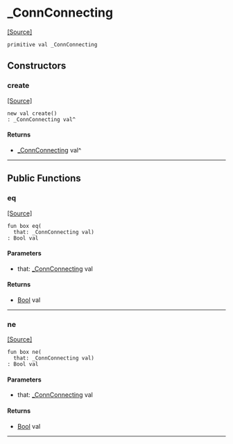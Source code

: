 # _ConnConnecting
<span class="source-link">[[Source]](src/http/_client_connection.md#L5)</span>
```pony
primitive val _ConnConnecting
```

## Constructors

### create
<span class="source-link">[[Source]](src/http/_client_connection.md#L5)</span>


```pony
new val create()
: _ConnConnecting val^
```

#### Returns

* [_ConnConnecting](http-_ConnConnecting.md) val^

---

## Public Functions

### eq
<span class="source-link">[[Source]](src/http/_client_connection.md#L7)</span>


```pony
fun box eq(
  that: _ConnConnecting val)
: Bool val
```
#### Parameters

*   that: [_ConnConnecting](http-_ConnConnecting.md) val

#### Returns

* [Bool](builtin-Bool.md) val

---

### ne
<span class="source-link">[[Source]](src/http/_client_connection.md#L7)</span>


```pony
fun box ne(
  that: _ConnConnecting val)
: Bool val
```
#### Parameters

*   that: [_ConnConnecting](http-_ConnConnecting.md) val

#### Returns

* [Bool](builtin-Bool.md) val

---

